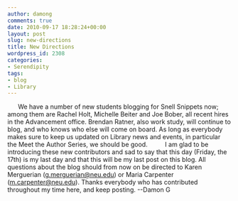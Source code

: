 ```yaml
---
author: damong
comments: true
date: 2010-09-17 18:28:24+00:00
layout: post
slug: new-directions
title: New Directions
wordpress_id: 2308
categories:
- Serendipity
tags:
- blog
- Library
---
```


      We have a number of new students blogging for Snell Snippets now; among them are Rachel Holt, Michelle Beiter and Joe Bober, all recent hires in the Advancement office. Brendan Ratner, also work study, will continue to blog, and who knows who else will come on board. As long as everybody makes sure to keep us updated on Library news and events, in particular the Meet the Author Series, we should be good.
         I am glad to be introducing these new contributors and sad to say that this day (Friday, the 17th) is my last day and that this will be my last post on this blog. All questions about the blog should from now on be directed to Karen Merguerian (g.merguerian@neu.edu) or Maria Carpenter (m.carpenter@neu.edu). Thanks everybody who has contributed throughout my time here, and keep posting.
--Damon G

